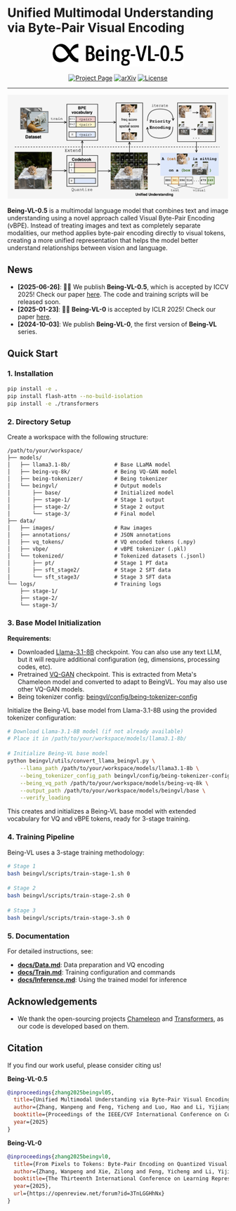 # Unified Multimodal Understanding via Byte-Pair Visual Encoding

<p align="center">
    <img src="docs/static/images/being-vl-05.png" width="300"/>
<p>

<div align="center">

[![Project Page](https://img.shields.io/badge/Website-Being--VL--0.5-green)](https://beingbeyond.github.io/Being-VL-0.5)
[![arXiv](https://img.shields.io/badge/arXiv-2506.23639-b31b1b.svg)](https://arxiv.org/abs/2506.23639)
[![License](https://img.shields.io/badge/License-MIT-blue.svg)]()

</div>

---

![](docs/static/images/framework.png)

**Being-VL-0.5** is a multimodal language model that combines text and image understanding using a novel approach called Visual Byte-Pair Encoding (vBPE). Instead of treating images and text as completely separate modalities, our method applies byte-pair encoding directly to visual tokens, creating a more unified representation that helps the model better understand relationships between vision and language.

## News

- **[2025-06-26]**: 🎉🎉 We publish **Being-VL-0.5**, which is accepted by ICCV 2025! Check our paper [here](https://arxiv.org/abs/2506.23639). The code and training scripts will be released soon.
- **[2025-01-23]**: 🎉🎉 **Being-VL-0** is accepted by ICLR 2025! Check our paper [here](https://openreview.net/pdf?id=3TnLGGHhNx).
- **[2024-10-03]**: We publish **Being-VL-0**, the first version of **Being-VL** series.


## Quick Start

### 1. Installation

```bash
pip install -e .
pip install flash-attn --no-build-isolation
pip install -e ./transformers
```

### 2. Directory Setup

Create a workspace with the following structure:

```
/path/to/your/workspace/
├── models/
│   ├── llama3.1-8b/              # Base LLaMA model
│   ├── being-vq-8k/              # Being VQ-GAN model
│   ├── being-tokenizer/          # Being tokenizer
│   └── beingvl/                  # Output models
│       ├── base/                 # Initialized model
│       ├── stage-1/              # Stage 1 output
│       ├── stage-2/              # Stage 2 output
│       └── stage-3/              # Final model
├── data/
│   ├── images/                   # Raw images
│   ├── annotations/              # JSON annotations
│   ├── vq_tokens/                # VQ encoded tokens (.npy)
│   ├── vbpe/                     # vBPE tokenizer (.pkl)
│   └── tokenized/                # Tokenized datasets (.jsonl)
│       ├── pt/                   # Stage 1 PT data
│       ├── sft_stage2/           # Stage 2 SFT data
│       └── sft_stage3/           # Stage 3 SFT data
└── logs/                         # Training logs
    ├── stage-1/
    ├── stage-2/
    └── stage-3/
```

### 3. Base Model Initialization

**Requirements:**
- Downloaded [Llama-3.1-8B](https://huggingface.co/meta-llama/Llama-3.1-8B) checkpoint. You can also use any text LLM, but it will require additional configuration (eg, dimensions, processing codes, etc).
- Pretrained [VQ-GAN](https://huggingface.co/zawnpn/being-vq-8k) checkpoint. This is extracted from Meta's Chameleon model and converted to adapt to BeingVL. You may also use other VQ-GAN models.
- Being tokenizer config: [beingvl/config/being-tokenizer-config](beingvl/config/being-tokenizer-config)

Initialize the Being-VL base model from Llama-3.1-8B using the provided tokenizer configuration:

```bash
# Download Llama-3.1-8B model (if not already available)
# Place it in /path/to/your/workspace/models/llama3.1-8b/

# Initialize Being-VL base model
python beingvl/utils/convert_llama_beingvl.py \
    --llama_path /path/to/your/workspace/models/llama3.1-8b \
    --being_tokenizer_config_path beingvl/config/being-tokenizer-config \
    --being_vq_path /path/to/your/workspace/models/being-vq-8k \
    --output_path /path/to/your/workspace/models/beingvl/base \
    --verify_loading
```

This creates and initializes a Being-VL base model with extended vocabulary for VQ and vBPE tokens, ready for 3-stage training.

### 4. Training Pipeline

Being-VL uses a 3-stage training methodology:

```bash
# Stage 1
bash beingvl/scripts/train-stage-1.sh 0

# Stage 2
bash beingvl/scripts/train-stage-2.sh 0

# Stage 3
bash beingvl/scripts/train-stage-3.sh 0
```

### 5. Documentation

For detailed instructions, see:

- **[docs/Data.md](docs/Data.md)**: Data preparation and VQ encoding
- **[docs/Train.md](docs/Train.md)**: Training configuration and commands
- **[docs/Inference.md](docs/Inference.md)**: Using the trained model for inference

## Acknowledgements
* We thank the open-sourcing projects [Chameleon](https://github.com/facebookresearch/chameleon) and [Transformers](https://github.com/huggingface/transformers), as our code is developed based on them.

## Citation
If you find our work useful, please consider citing us!

**Being-VL-0.5**

```bibtex
@inproceedings{zhang2025beingvl05,
  title={Unified Multimodal Understanding via Byte-Pair Visual Encoding},
  author={Zhang, Wanpeng and Feng, Yicheng and Luo, Hao and Li, Yijiang and Yue, Zihao and Zheng, Sipeng and Lu, Zongqing},
  booktitle={Proceedings of the IEEE/CVF International Conference on Computer Vision},
  year={2025}
}
```

**Being-VL-0**

```bibtex
@inproceedings{zhang2025beingvl0,
  title={From Pixels to Tokens: Byte-Pair Encoding on Quantized Visual Modalities},
  author={Zhang, Wanpeng and Xie, Zilong and Feng, Yicheng and Li, Yijiang and Xing, Xingrun and Zheng, Sipeng and Lu, Zongqing},
  booktitle={The Thirteenth International Conference on Learning Representations},
  year={2025},
  url={https://openreview.net/forum?id=3TnLGGHhNx}
}
```
